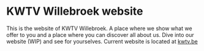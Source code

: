 # KWTV Willebroek website 

This is the website of KWTV Willebroek. A place where we show what we offer to you and a place where you can discover all about us. Dive into our website (WIP) and see for yourselves.
Current website is located at [kwtv.be](https://www.kwtv.be)
